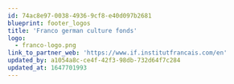 ```yaml
---
id: 74ac8e97-0038-4936-9cf8-e40d097b2681
blueprint: footer_logos
title: 'Franco german culture fonds'
logo:
  - franco-logo.png
link_to_partner_web: 'https://www.if.institutfrancais.com/en'
updated_by: a1054a8c-ce4f-42f3-98db-732d64f7c284
updated_at: 1647701993
---
```

